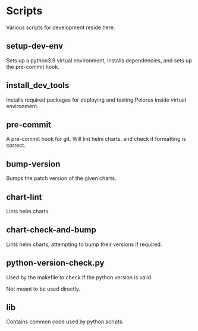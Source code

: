# Scripts

Various scripts for development reside here.

## setup-dev-env

Sets up a python3.9 virtual environment, installs dependencies, and sets up the pre-commit hook.

## install_dev_tools

Installs required packages for deploying and testing Pelorus inside virtual environment.

## pre-commit

A pre-commit hook for git. Will lint helm charts, and check if formatting is correct.

## bump-version

Bumps the patch version of the given charts.

## chart-lint

Lints helm charts.

## chart-check-and-bump

Lints helm charts, attempting to bump their versions if required.

## python-version-check.py

Used by the makefile to check if the python version is valid.

Not meant to be used directly.

## lib

Contains common code used by python scripts.
